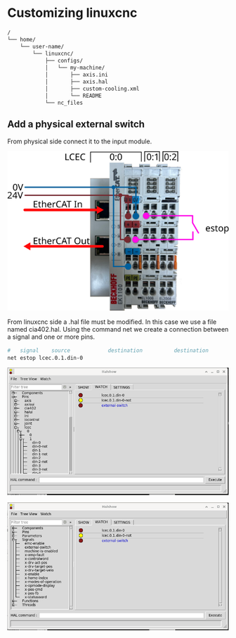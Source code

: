 # Customizing linuxcnc

```tree
/
└── home/
    └── user-name/
        └── linuxcnc/
            ├── configs/
            │   └── my-machine/
            │       ├── axis.ini
            │       ├── axis.hal
            │       ├── custom-cooling.xml
            │       └── README
            └── nc_files
```

## Add a physical external switch

From physical side connect it to the input module.

![alt text](img/beckhoff-estop.png)

From linuxcnc side a .hal file must be modified. In this case we use a file named cia402.hal.
Using the command net we create a connection between a signal and one or more pins.

```sh
#   signal    source            destination          destination
net estop lcec.0.1.din-0
```

![alt text](img/halshow-pin.png)

![alt text](img/halshow-signal.png)
